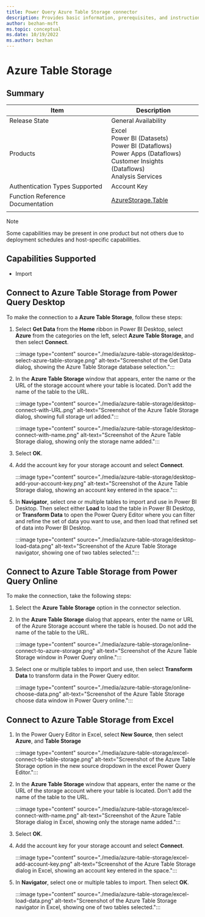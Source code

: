 ```yaml
---
title: Power Query Azure Table Storage connector
description: Provides basic information, prerequisites, and instructions on how to connect to Azure Table Storage, along with native query folding instructions and troubleshooting tips.
author: bezhan-msft
ms.topic: conceptual
ms.date: 10/19/2022
ms.author: bezhan
---
```


# Azure Table Storage

## Summary

| Item | Description |
| ---- | ----------- |
| Release State | General Availability |
| Products | Excel<br/>Power BI (Datasets)<br/>Power BI (Dataflows)<br/>Power Apps (Dataflows)<br/>Customer Insights (Dataflows)<br/>Analysis Services |
| Authentication Types Supported | Account Key |
| Function Reference Documentation | [AzureStorage.Table](/powerquery-m/azurestorage-tables) |
| | |

> [!Note]
> Some capabilities may be present in one product but not others due to deployment schedules and host-specific capabilities.

## Capabilities Supported

- Import

## Connect to Azure Table Storage from Power Query Desktop

To make the connection to a **Azure Table Storage**, follow these steps:

1. Select **Get Data** from the **Home** ribbon in Power BI Desktop, select **Azure** from the categories on the left, select **Azure Table Storage**, and then select **Connect**.

   :::image type="content" source="./media/azure-table-storage/desktop-select-azure-table-storage.png" alt-text="Screenshot of the Get Data dialog, showing the Azure Table Storage database selection.":::

1. In the **Azure Table Storage** window that appears, enter the name or the URL of the storage account where your table is located. Don't add the name of the table to the URL.

   :::image type="content" source="./media/azure-table-storage/desktop-connect-with-URL.png" alt-text="Screenshot of the Azure Table Storage dialog, showing full storage url added.":::

   :::image type="content" source="./media/azure-table-storage/desktop-connect-with-name.png" alt-text="Screenshot of the Azure Table Storage dialog, showing only the storage name added.":::

1. Select **OK**.

1. Add the account key for your storage account and select **Connect**.

   :::image type="content" source="./media/azure-table-storage/desktop-add-your-account-key.png" alt-text="Screenshot of the Azure Table Storage dialog, showing an account key entered in the space.":::

1. In **Navigator**, select one or multiple tables to import and use in Power BI Desktop. Then select either **Load** to load the table in Power BI Desktop, or **Transform Data** to open the Power Query Editor where you can filter and refine the set of data you want to use, and then load that refined set of data into Power BI Desktop.

   :::image type="content" source="./media/azure-table-storage/desktop-load-data.png" alt-text="Screenshot of the Azure Table Storage navigator, showing one of two tables selected.":::

## Connect to Azure Table Storage from Power Query Online

To make the connection, take the following steps:

1. Select the **Azure Table Storage** option in the connector selection.

1. In the **Azure Table Storage** dialog that appears, enter the name or URL of the Azure Storage account where the table is housed. Do not add the name of the table to the URL.

   :::image type="content" source="./media/azure-table-storage/online-connect-to-azure-storage.png" alt-text="Screenshot of the Azure Table Storage window in Power Query online.":::

1. Select one or multiple tables to import and use, then select **Transform Data** to transform data in the Power Query editor.

   :::image type="content" source="./media/azure-table-storage/online-choose-data.png" alt-text="Screenshot of the Azure Table Storage choose data window in Power Query online.":::

## Connect to Azure Table Storage from Excel

1. In the Power Query Editor in Excel, select **New Source**, then select **Azure**, and **Table Storage**

   :::image type="content" source="./media/azure-table-storage/excel-connect-to-table-storage.png" alt-text="Screenshot of the Azure Table Storage option in the new source dropdown in the excel Power Query Editor.":::

1. In the **Azure Table Storage** window that appears, enter the name or the URL of the storage account where your table is located. Don't add the name of the table to the URL.

   :::image type="content" source="./media/azure-table-storage/excel-connect-with-name.png" alt-text="Screenshot of the Azure Table Storage dialog in Excel, showing only the storage name added.":::

1. Select **OK**.

1. Add the account key for your storage account and select **Connect**.

   :::image type="content" source="./media/azure-table-storage/excel-add-account-key.png" alt-text="Screenshot of the Azure Table Storage dialog in Excel, showing an account key entered in the space.":::

1. In **Navigator**, select one or multiple tables to import. Then select **OK**.

   :::image type="content" source="./media/azure-table-storage/excel-load-data.png" alt-text="Screenshot of the Azure Table Storage navigator in Excel, showing one of two tables selected.":::